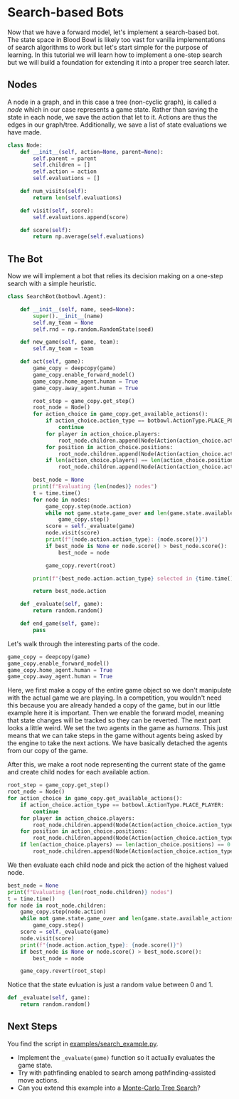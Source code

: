 # Search-based Bots

Now that we have a forward model, let's implement a search-based bot. The state space in Blood Bowl is likely too vast for vanilla implementations of search algorithms to work but let's start simple for the purpose of learning. In this tutorial we will learn how to implement a one-step search but we will build a foundation for extending it into a proper tree search later.

## Nodes
A node in a graph, and in this case a tree (non-cyclic graph), is called a *node* which in our case represents a game state. Rather than saving the state in each node, we save the action that let to it. Actions are thus the edges in our graph/tree. Additionally, we save a list of state evaluations we have made.

```python
class Node:
    def __init__(self, action=None, parent=None):
        self.parent = parent
        self.children = []
        self.action = action
        self.evaluations = []

    def num_visits(self):
        return len(self.evaluations)

    def visit(self, score):
        self.evaluations.append(score)

    def score(self):
        return np.average(self.evaluations)
```

## The Bot
Now we will implement a bot that relies its decision making on a one-step search with a simple heuristic.

```python
class SearchBot(botbowl.Agent):

    def __init__(self, name, seed=None):
        super().__init__(name)
        self.my_team = None
        self.rnd = np.random.RandomState(seed)

    def new_game(self, game, team):
        self.my_team = team

    def act(self, game):
        game_copy = deepcopy(game)
        game_copy.enable_forward_model()
        game_copy.home_agent.human = True
        game_copy.away_agent.human = True

        root_step = game_copy.get_step()
        root_node = Node()
        for action_choice in game_copy.get_available_actions():
            if action_choice.action_type == botbowl.ActionType.PLACE_PLAYER:
                continue
            for player in action_choice.players:
                root_node.children.append(Node(Action(action_choice.action_type, player=player), parent=root_node))
            for position in action_choice.positions:
                root_node.children.append(Node(Action(action_choice.action_type, position=position), parent=root_node))
            if len(action_choice.players) == len(action_choice.positions) == 0:
                root_node.children.append(Node(Action(action_choice.action_type), parent=root_node))

        best_node = None
        print(f"Evaluating {len(nodes)} nodes")
        t = time.time()
        for node in nodes:
            game_copy.step(node.action)
            while not game.state.game_over and len(game.state.available_actions) == 0:
                game_copy.step()
            score = self._evaluate(game)
            node.visit(score)
            print(f"{node.action.action_type}: {node.score()}")
            if best_node is None or node.score() > best_node.score():
                best_node = node

            game_copy.revert(root)

        print(f"{best_node.action.action_type} selected in {time.time() - t} seconds")

        return best_node.action

    def _evaluate(self, game):
        return random.random()

    def end_game(self, game):
        pass
```

Let's walk through the interesting parts of the code.

```python
game_copy = deepcopy(game)
game_copy.enable_forward_model()
game_copy.home_agent.human = True
game_copy.away_agent.human = True
```

Here, we first make a copy of the entire game object so we don't manipulate with the actual game we are playing. In a competition, you wouldn't need this because you are already handed a copy of the game, but in our little example here it is important. Then we enable the forward model, meaning that state changes will be tracked so they can be reverted. The next part looks a little weird. We set the two agents in the game as *humans*. This just means that we can take steps in the game without agents being asked by the engine to take the next actions. We have basically detached the agents from our copy of the game. 

After this, we make a root node representing the current state of the game and create child nodes for each available action.

```python
root_step = game_copy.get_step()
root_node = Node()
for action_choice in game_copy.get_available_actions():
    if action_choice.action_type == botbowl.ActionType.PLACE_PLAYER:
        continue
    for player in action_choice.players:
        root_node.children.append(Node(Action(action_choice.action_type, player=player), parent=root_node))
    for position in action_choice.positions:
        root_node.children.append(Node(Action(action_choice.action_type, position=position), parent=root_node))
    if len(action_choice.players) == len(action_choice.positions) == 0:
        root_node.children.append(Node(Action(action_choice.action_type), parent=root_node))
```

We then evaluate each child node and pick the action of the highest valued node.

```python
best_node = None
print(f"Evaluating {len(root_node.children)} nodes")
t = time.time()
for node in root_node.children:
    game_copy.step(node.action)
    while not game.state.game_over and len(game.state.available_actions) == 0:
        game_copy.step()
    score = self._evaluate(game)
    node.visit(score)
    print(f"{node.action.action_type}: {node.score()}")
    if best_node is None or node.score() > best_node.score():
        best_node = node

    game_copy.revert(root_step)
```

Notice that the state evluation is just a random value between 0 and 1. 

```python
def _evaluate(self, game):
    return random.random()
```

## Next Steps
You find the script in [examples/search_example.py](../examples/search_example.py).

- Implement the ```_evaluate(game)``` function so it actually evaluates the game state.
- Try with pathfinding enabled to search among pathfinding-assisted move actions.
- Can you extend this example into a [Monte-Carlo Tree Search](https://www.aaai.org/Papers/AIIDE/2008/AIIDE08-036.pdf)?
